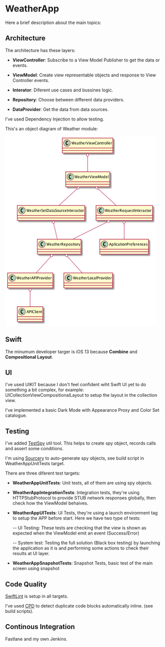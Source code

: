 # WeatherApp

Here a brief description about the main topics:

## Architecture

The architecture has these layers:

- **ViewController**: Subscribe to a View Model Publisher to get the data or events.

- **ViewModel**: Create view representable objects and response to View Controller events.

- **Interator**: Diferent use cases and bussines logic.

- **Repository**: Choose between different data providers.

- **DataProvider**: Get the data from data sources.

I've used Dependency Injection to allow testing.

This's an object diagram of Weather module:

![](./Documentation/Weather.png)


## Swift

The minumum developer targer is iOS 13 because **Combine** and **Compositional Layout**.

## UI

I've used UIKIT because I don't feel confident wiht Swift UI yet to do something a bit complex, for example: UICollectionViewCompositionalLayout to setup the layout in the collection view.

I've implemented a basic Dark Mode with Appearance Proxy and Color Set catalogue.

## Testing

I've added [TestSpy](https://github.com/f-meloni/TestSpy) util tool. This helps to create spy object, records calls and assert some conditions.

I'm using [Sourcery](https://github.com/krzysztofzablocki/Sourcery) to auto-generate spy objects, see build script in WeatherAppUnitTests target.

There are three diferent test targets:

- **WeatherAppUnitTests**: Unit tests, all of them are using spy objects.

- **WeatherAppIntegrationTests**: Integration tests, they're using HTTPStubProtocol to provide STUB network responses globally, then check how the ViewModel behaives.

- **WeatherAppUITests**: UI Tests, they're using a launch environment tag to setup the APP before start. Here we have two type of tests:
  
    -- UI Testing: These tests are checking that the view is shown as expected when the ViewModel emit an event (Success/Error)
  
    -- System test:  Testing the full solution (Black box testing) by launching the application as it is and performing some actions to check their results at UI layer.

- **WeatherAppSnapshotTests**: Snapshot Tests, basic test of the main screen using snapshot

## Code Quality

[SwiftLint](https://github.com/realm/SwiftLint) is setup in all targets.

I've used [CPD](https://pmd.github.io/latest/pmd_userdocs_cpd.html) to detect duplicate code blocks automatically inline. (see build scripts). 


## Continous Integration

Fastlane and my own Jenkins.

